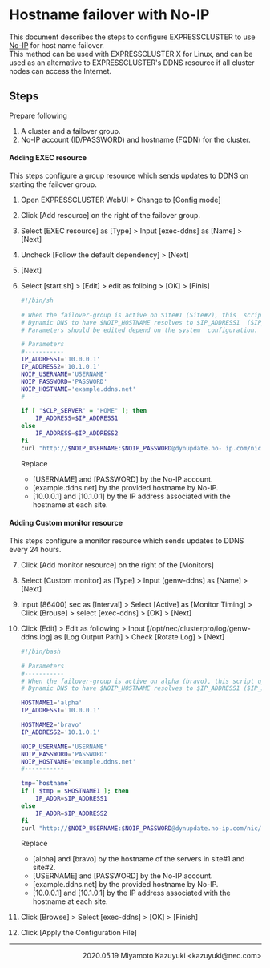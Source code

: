 # Hostname failover with No-IP

This document describes the steps to configure EXPRESSCLUSTER to use [No-IP](https://noip.com) for host name failover.  
This method can be used with EXPRESSCLUSTER X for Linux, and can be used as an alternative to EXPRESSCLUSTER's DDNS resource if all cluster nodes can access the Internet.

## Steps

Prepare following
1. A cluster and a failover group.
2. No-IP account (ID/PASSWORD) and hostname (FQDN) for the cluster.

#### Adding EXEC resource

This steps configure a group resource which sends updates to DDNS on starting the failover group.

1. Open EXPRESSCLUSTER WebUI > Change to [Config mode]
2. Click [Add resource] on the right of the failover group.
3. Select [EXEC resource] as [Type] > Input [exec-ddns] as [Name] > [Next]
4. Uncheck [Follow the default dependency] > [Next]
5. [Next]
6. Select [start.sh] > [Edit] > edit as folloing > [OK] > [Finis]

    ```sh
    #!/bin/sh

    # When the failover-group is active on Site#1 (Site#2), this  script updates
    # Dynamic DNS to have $NOIP_HOSTNAME resolves to $IP_ADDRESS1  ($IP_ADDRESS2).
    # Parameters should be edited depend on the system  configuration.

    # Parameters
    #-----------
    IP_ADDRESS1='10.0.0.1'
    IP_ADDRESS2='10.1.0.1'
    NOIP_USERNAME='USERNAME'
    NOIP_PASSWORD='PASSWORD'
    NOIP_HOSTNAME='example.ddns.net'
    #-----------

    if [ "$CLP_SERVER" = "HOME" ]; then
        IP_ADDRESS=$IP_ADDRESS1
    else
        IP_ADDRESS=$IP_ADDRESS2
    fi
    curl "http://$NOIP_USERNAME:$NOIP_PASSWORD@dynupdate.no- ip.com/nic/update?hostname=$NOIP_HOSTNAME&myip=$IP_ADDR"
    ```

   Replace
   - [USERNAME] and [PASSWORD] by the No-IP account.
   - [example.ddns.net] by the provided hostname by No-IP.
   - [10.0.0.1] and [10.1.0.1] by the IP address associated with the hostname at each site.

#### Adding Custom monitor resource

This steps configure a monitor resource which sends updates to DDNS every 24 hours.

7. Click [Add monitor resource] on the right of the [Monitors]
8. Select [Custom monitor] as [Type] > Input [genw-ddns] as [Name] > [Next]
9. Input [86400] sec as [Interval] > Select [Active] as [Monitor Timing] > Click [Brouse] > select [exec-ddns] > [OK] > [Next]
10. Click [Edit] > Edit as following > Input [/opt/nec/clusterpro/log/genw-ddns.log] as [Log Output Path] > Check [Rotate Log] > [Next]

    ```sh
    #!/bin/bash

    # Parameters
    #-----------
    # When the failover-group is active on alpha (bravo), this script updates
    # Dynamic DNS to have $NOIP_HOSTNAME resolves to $IP_ADDRESS1 ($IP_ADDRESS2).

    HOSTNAME1='alpha'
    IP_ADDRESS1='10.0.0.1'

    HOSTNAME2='bravo'
    IP_ADDRESS2='10.1.0.1'

    NOIP_USERNAME='USERNAME'
    NOIP_PASSWORD='PASSWORD'
    NOIP_HOSTNAME='example.ddns.net'
    #-----------

    tmp=`hostname`
    if [ $tmp = $HOSTNAME1 ]; then
        IP_ADDR=$IP_ADDRESS1
    else
        IP_ADDR=$IP_ADDRESS2
    fi
    curl "http://$NOIP_USERNAME:$NOIP_PASSWORD@dynupdate.no-ip.com/nic/update?hostname=$NOIP_HOSTNAME&myip=$IP_ADDR"
    ```

    Replace
    - [alpha] and [bravo] by the hostname of the servers in site#1 and site#2.
    - [USERNAME] and [PASSWORD] by the No-IP account.
    - [example.ddns.net] by the provided hostname by No-IP.
    - [10.0.0.1] and [10.1.0.1] by the IP address associated with the hostname at each site.

11. Click [Browse] > Select [exec-ddns] > [OK] > [Finish]
12. Click [Apply the Configuration File]

----

<div align="right">2020.05.19 Miyamoto Kazuyuki &lt;kazuyuki@nec.com&gt;</div>
